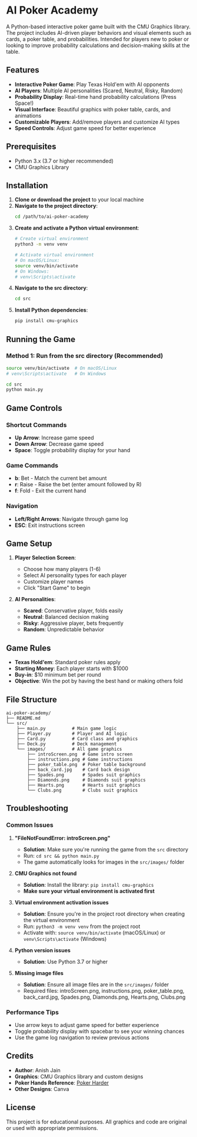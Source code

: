 # AI Poker Academy

A Python-based interactive poker game built with the CMU Graphics library. The project includes AI-driven player behaviors and visual elements such as cards, a poker table, and probabilities.
Intended for players new to poker or looking to improve probability calculations and decision-making skills at the table.

## Features

- **Interactive Poker Game**: Play Texas Hold'em with AI opponents
- **AI Players**: Multiple AI personalities (Scared, Neutral, Risky, Random)
- **Probability Display**: Real-time hand probability calculations (Press Space!)
- **Visual Interface**: Beautiful graphics with poker table, cards, and animations
- **Customizable Players**: Add/remove players and customize AI types
- **Speed Controls**: Adjust game speed for better experience

## Prerequisites

- Python 3.x (3.7 or higher recommended)
- CMU Graphics Library

## Installation

1. **Clone or download the project** to your local machine
2. **Navigate to the project directory**:
   ```bash
   cd /path/to/ai-poker-academy
   ```
3. **Create and activate a Python virtual environment**:
   ```bash
   # Create virtual environment
   python3 -m venv venv
   
   # Activate virtual environment
   # On macOS/Linux:
   source venv/bin/activate
   # On Windows:
   # venv\Scripts\activate
   ```
4. **Navigate to the src directory**:
   ```bash
   cd src
   ```
5. **Install Python dependencies**:
   ```bash
   pip install cmu-graphics
   ```

## Running the Game

### Method 1: Run from the src directory (Recommended)
```bash
source venv/bin/activate  # On macOS/Linux
# venv\Scripts\activate   # On Windows

cd src
python main.py
```

## Game Controls

### Shortcut Commands
- **Up Arrow**: Increase game speed
- **Down Arrow**: Decrease game speed  
- **Space**: Toggle probability display for your hand

### Game Commands
- **b**: Bet - Match the current bet amount
- **r**: Raise - Raise the bet (enter amount followed by R)
- **f**: Fold - Exit the current hand

### Navigation
- **Left/Right Arrows**: Navigate through game log
- **ESC**: Exit instructions screen

## Game Setup

1. **Player Selection Screen**: 
   - Choose how many players (1-6)
   - Select AI personality types for each player
   - Customize player names
   - Click "Start Game" to begin

2. **AI Personalities**:
   - **Scared**: Conservative player, folds easily
   - **Neutral**: Balanced decision making
   - **Risky**: Aggressive player, bets frequently
   - **Random**: Unpredictable behavior

## Game Rules

- **Texas Hold'em**: Standard poker rules apply
- **Starting Money**: Each player starts with $1000
- **Buy-in**: $10 minimum bet per round
- **Objective**: Win the pot by having the best hand or making others fold

## File Structure

```
ai-poker-academy/
├── README.md
└── src/
    ├── main.py          # Main game logic
    ├── Player.py        # Player and AI logic
    ├── Card.py          # Card class and graphics
    ├── Deck.py          # Deck management
    └── images/          # All game graphics
        ├── introScreen.png  # Game intro screen
        ├── instructions.png # Game instructions
        ├── poker_table.png  # Poker table background
        ├── back_card.jpg    # Card back design
        ├── Spades.png       # Spades suit graphics
        ├── Diamonds.png     # Diamonds suit graphics
        ├── Hearts.png       # Hearts suit graphics
        └── Clubs.png        # Clubs suit graphics
```

## Troubleshooting

### Common Issues

1. **"FileNotFoundError: introScreen.png"**
   - **Solution**: Make sure you're running the game from the `src` directory
   - Run: `cd src && python main.py`
   - The game automatically looks for images in the `src/images/` folder

2. **CMU Graphics not found**
   - **Solution**: Install the library: `pip install cmu-graphics`
   - **Make sure your virtual environment is activated first**

3. **Virtual environment activation issues**
   - **Solution**: Ensure you're in the project root directory when creating the virtual environment
   - Run: `python3 -m venv venv` from the project root
   - Activate with: `source venv/bin/activate` (macOS/Linux) or `venv\Scripts\activate` (Windows)

4. **Python version issues**
   - **Solution**: Use Python 3.7 or higher

5. **Missing image files**
   - **Solution**: Ensure all image files are in the `src/images/` folder
   - Required files: introScreen.png, instructions.png, poker_table.png, back_card.jpg, Spades.png, Diamonds.png, Hearts.png, Clubs.png

### Performance Tips

- Use arrow keys to adjust game speed for better experience
- Toggle probability display with spacebar to see your winning chances
- Use the game log navigation to review previous actions

## Credits

- **Author**: Anish Jain
- **Graphics**: CMU Graphics library and custom designs
- **Poker Hands Reference**: [Poker Harder](https://www.pokerharder.com/img/p/3/pokerhands_big.jpg)
- **Other Designs**: Canva

## License

This project is for educational purposes. All graphics and code are original or used with appropriate permissions. 